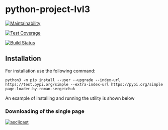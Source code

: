 # python-project-lvl3

[![Maintainability](https://api.codeclimate.com/v1/badges/2acfcaa2ce739e74d45e/maintainability)](https://codeclimate.com/github/Roman-Sergeichuk/python-project-lvl3/maintainability)

[![Test Coverage](https://api.codeclimate.com/v1/badges/2acfcaa2ce739e74d45e/test_coverage)](https://codeclimate.com/github/Roman-Sergeichuk/python-project-lvl3/test_coverage)

[![Build Status](https://travis-ci.com/Roman-Sergeichuk/python-project-lvl3.svg?branch=master)](https://travis-ci.com/Roman-Sergeichuk/python-project-lvl3)

## Installation
For installation use the following command:

```python3 -m pip install --user --upgrade --index-url https://test.pypi.org/simple --extra-index-url https://pypi.org/simple page-loader-by-roman-sergeichuk```

An example of installing and running the utility is shown below

### Downloading of the single page
[![asciicast](https://asciinema.org/a/OnSawt87QlJKfVZvFe5EtIV2f.svg)](https://asciinema.org/a/OnSawt87QlJKfVZvFe5EtIV2f)